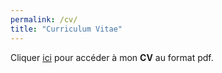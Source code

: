 ```yaml
---
permalink: /cv/
title: "Curriculum Vitae"
---
```



Cliquer [ici](/assets/documents/cvpg.pdf) pour accéder à mon **CV** au format pdf. 
